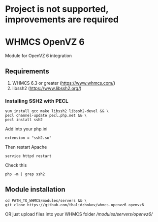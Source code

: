# Project is not supported, improvements are required

# WHMCS OpenVZ 6
Module for OpenVZ 6 integration

## Requirements
1. WHMCS 6.3 or greater (https://www.whmcs.com/)
2. libssh2 (https://www.libssh2.org/)

### Installing SSH2 with PECL
```
yum install gcc make libssh2 libssh2-devel && \
pecl channel-update pecl.php.net && \
pecl install ssh2
```

Add into your php.ini
```
extension = "ssh2.so"
```

Then restart Apache
```
service httpd restart
```

Check this
```
php -m | grep ssh2
```

## Module installation
```
cd PATH_TO_WHMCS/modules/servers && \
git clone https://github.com/thalidzhokov/whmcs-openvz6 openvz6
```

OR just upload files into your WHMCS folder _/modules/servers/openvz6/_

